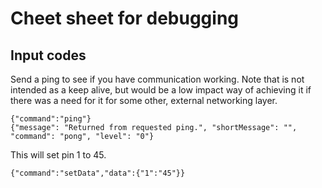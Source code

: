 # Cheet sheet for debugging

## Input codes

Send a ping to see if you have communication working. Note that is not intended as a keep alive, but would be a low impact way of achieving it if there was a need for it for some other, external networking layer.

    {"command":"ping"}
    {"message": "Returned from requested ping.", "shortMessage": "", "command": "pong", "level": "0"}

This will set pin 1 to 45.

    {"command":"setData","data":{"1":"45"}}


